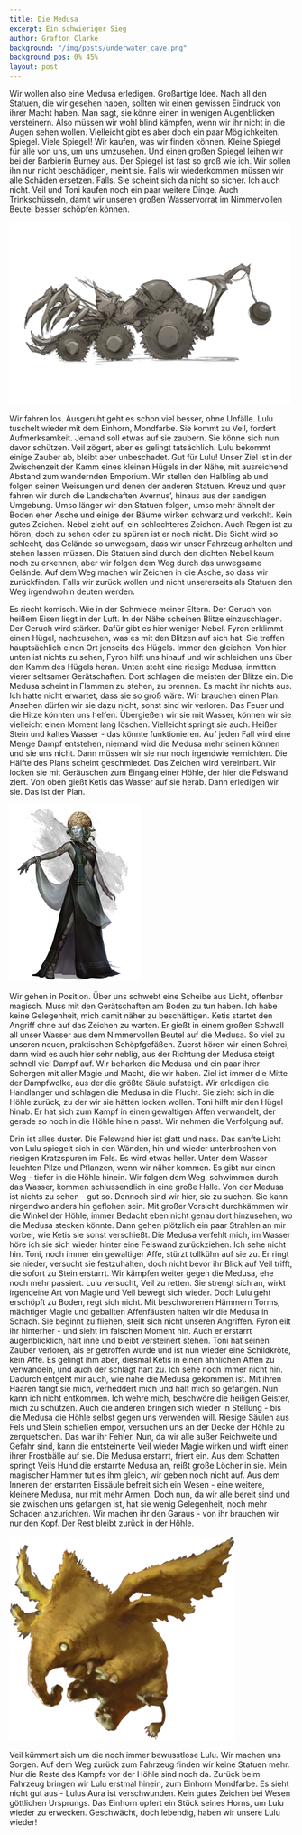```yaml
---
title: Die Medusa
excerpt: Ein schwieriger Sieg
author: Grafton Clarke
background: "/img/posts/underwater_cave.png"
background_pos: 0% 45%
layout: post
---
```


Wir wollen also eine Medusa erledigen. Großartige Idee. Nach all den Statuen,
die wir gesehen haben, sollten wir einen gewissen Eindruck von ihrer Macht
haben. Man sagt, sie könne einen in wenigen Augenblicken versteinern. Also
müssen wir wohl blind kämpfen, wenn wir ihr nicht in die Augen sehen wollen.
Vielleicht gibt es aber doch ein paar Möglichkeiten. Spiegel. Viele Spiegel!
Wir kaufen, was wir finden können. Kleine Spiegel für alle von uns, um uns
umzusehen. Und einen großen Spiegel leihen wir bei der Barbierin Burney aus.
Der Spiegel ist fast so groß wie ich. Wir sollen ihn nur nicht beschädigen,
meint sie. Falls wir wiederkommen müssen wir alle Schäden ersetzen. Falls. Sie
scheint sich da nicht so sicher. Ich auch nicht. Veil und Toni kaufen noch ein
paar weitere Dinge. Auch Trinkschüsseln, damit wir unseren großen Wasservorrat
im Nimmervollen Beutel besser schöpfen können.

![War machine](/img/posts/warmachine.png)

Wir fahren los. Ausgeruht geht es schon viel besser, ohne Unfälle. Lulu
tuschelt wieder mit dem Einhorn, Mondfarbe. Sie kommt zu Veil, fordert
Aufmerksamkeit. Jemand soll etwas auf sie zaubern. Sie könne sich nun davor
schützen. Veil zögert, aber es gelingt tatsächlich. Lulu bekommt einige Zauber
ab, bleibt aber unbeschadet. Gut für Lulu! Unser Ziel ist in der Zwischenzeit
der Kamm eines kleinen Hügels in der Nähe, mit ausreichend Abstand zum
wandernden Emporium. Wir stellen den Halbling ab und folgen seinen Weisungen
und denen der anderen Statuen. Kreuz und quer fahren wir durch die Landschaften
Avernus’, hinaus aus der sandigen Umgebung. Umso länger wir den Statuen folgen,
umso mehr ähnelt der Boden eher Asche und einige der Bäume wirken schwarz und
verkohlt. Kein gutes Zeichen. Nebel zieht auf, ein schlechteres Zeichen. Auch
Regen ist zu hören, doch zu sehen oder zu spüren ist er noch nicht. Die Sicht
wird so schlecht, das Gelände  so unwegsam, dass wir unser Fahrzeug anhalten
und stehen lassen müssen.  Die Statuen sind durch den dichten Nebel kaum noch
zu erkennen, aber wir folgen dem Weg durch das unwegsame Gelände. Auf dem Weg
machen wir Zeichen in die Asche, so dass wir zurückfinden. Falls wir zurück
wollen und nicht unsererseits als Statuen den Weg irgendwohin deuten werden.

Es riecht komisch. Wie in der Schmiede meiner Eltern. Der Geruch von heißem
Eisen liegt in der Luft. In der Nähe scheinen Blitze einzuschlagen. Der Geruch
wird stärker. Dafür gibt es hier weniger Nebel. Fyron erklimmt einen Hügel,
nachzusehen, was es mit den Blitzen auf sich hat. Sie treffen hauptsächlich
einen Ort jenseits des Hügels. Immer den gleichen. Von hier unten ist nichts zu
sehen, Fyron hilft uns hinauf und wir schleichen uns über den Kamm des Hügels
heran. Unten steht eine riesige Medusa, inmitten vierer seltsamer
Gerätschaften. Dort schlagen die meisten der Blitze ein. Die Medusa scheint in
Flammen zu stehen, zu brennen. Es macht ihr nichts aus. Ich hatte nicht
erwartet, dass sie so groß wäre. Wir brauchen einen Plan. Ansehen dürfen wir
sie dazu nicht, sonst sind wir verloren. Das Feuer und die Hitze könnten uns
helfen. Übergießen wir sie mit Wasser, können wir sie vielleicht einen Moment
lang löschen. Vielleicht springt sie auch. Heißer Stein und kaltes Wasser - das
könnte funktionieren. Auf jeden Fall wird eine Menge Dampf entstehen, niemand
wird die Medusa mehr seinen können und sie uns nicht. Dann müssen wir sie nur
noch irgendwie vernichten. Die Hälfte des Plans scheint geschmiedet. Das
Zeichen wird vereinbart. Wir locken sie mit Geräuschen zum Eingang einer Höhle,
der hier die Felswand ziert. Von oben gießt Ketis das Wasser auf sie herab.
Dann erledigen wir sie. Das ist der Plan.

![Medusa](/img/posts/medusa.png)

Wir gehen in Position. Über uns schwebt eine Scheibe aus Licht, offenbar
magisch. Muss mit den Gerätschaften am Boden zu tun haben. Ich habe keine
Gelegenheit, mich damit näher zu beschäftigen. Ketis startet den Angriff ohne
auf das Zeichen zu warten. Er gießt in einem großen Schwall all unser Wasser
aus dem Nimmervollen Beutel auf die Medusa. So viel zu unseren neuen,
praktischen Schöpfgefäßen. Zuerst hören wir einen Schrei, dann wird es auch
hier sehr neblig, aus der Richtung der Medusa steigt schnell viel Dampf auf.
Wir beharken die Medusa und ein paar ihrer Schergen mit aller Magie und Macht,
die wir haben. Ziel ist immer die Mitte der Dampfwolke, aus der die größte
Säule aufsteigt. Wir erledigen die Handlanger und schlagen die Medusa in die
Flucht. Sie zieht sich in die Höhle zurück, zu der wir sie hätten locken
wollen. Toni hilft mir den Hügel hinab. Er hat sich zum Kampf in einen
gewaltigen Affen verwandelt, der gerade so noch in die Höhle hinein passt. Wir
nehmen die Verfolgung auf.

Drin ist alles duster. Die Felswand hier ist glatt und nass. Das sanfte Licht
von Lulu spiegelt sich in den Wänden, hin und wieder unterbrochen von riesigen
Kratzspuren im Fels. Es wird etwas heller. Unter dem Wasser leuchten Pilze und
Pflanzen, wenn wir näher kommen. Es gibt nur einen Weg - tiefer in die Höhle
hinein. Wir folgen dem Weg, schwimmen durch das Wasser, kommen schlussendlich
in eine große Halle. Von der Medusa ist nichts zu sehen - gut so. Dennoch sind
wir hier, sie zu suchen. Sie kann nirgendwo anders hin geflohen sein. Mit
großer Vorsicht durchkämmen wir die Winkel der Höhle, immer Bedacht eben nicht
genau dort hinzusehen, wo die Medusa stecken könnte. Dann gehen plötzlich ein
paar Strahlen an mir vorbei, wie Ketis sie sonst verschießt. Die Medusa
verfehlt mich, im Wasser höre ich sie sich wieder hinter eine Felswand
zurückziehen. Ich sehe nicht hin. Toni, noch immer ein gewaltiger Affe, stürzt
tollkühn auf sie zu. Er ringt sie nieder, versucht sie festzuhalten, doch nicht
bevor ihr Blick auf Veil trifft, die sofort zu Stein erstarrt. Wir kämpfen
weiter gegen die Medusa, ehe noch mehr passiert. Lulu versucht, Veil zu retten.
Sie strengt sich an, wirkt irgendeine Art von Magie und Veil bewegt sich
wieder. Doch Lulu geht erschöpft zu Boden, regt sich nicht. Mit beschworenen
Hämmern Torms, mächtiger Magie und geballten Affenfäusten halten wir die Medusa
in Schach. Sie beginnt zu fliehen, stellt sich nicht unseren Angriffen. Fyron
eilt ihr hinterher - und sieht im falschen Moment hin. Auch er erstarrt
augenblicklich, hält inne und bleibt versteinert stehen. Toni hat seinen Zauber
verloren, als er getroffen wurde und ist nun wieder eine Schildkröte, kein
Affe. Es gelingt ihm aber, diesmal Ketis in einen ähnlichen Affen zu
verwandeln, und auch der schlägt hart zu. Ich sehe noch immer nicht hin.
Dadurch entgeht mir auch, wie nahe die Medusa gekommen ist. Mit ihren Haaren
fängt sie mich, verheddert mich und hält mich so gefangen. Nun kann ich nicht
entkommen. Ich wehre mich, beschwöre die heiligen Geister, mich zu schützen.
Auch die anderen bringen sich wieder in Stellung - bis die Medusa die Höhle
selbst gegen uns verwenden will. Riesige Säulen aus Fels und Stein schießen
empor, versuchen uns an der Decke der Höhle zu zerquetschen. Das war ihr
Fehler. Nun, da wir alle außer Reichweite und Gefahr sind, kann die
entsteinerte Veil wieder Magie wirken und wirft einen ihrer Frostbälle auf sie.
Die Medusa erstarrt, friert ein. Aus dem Schatten springt Veils Hund die
erstarrte Medusa an, reißt große Löcher in sie. Mein magischer Hammer tut es
ihm gleich, wir geben noch nicht auf. Aus dem Inneren der erstarrten Eissäule
befreit sich ein Wesen - eine weitere, kleinere Medusa, nur mit mehr Armen.
Doch nun, da wir alle bereit sind und sie zwischen uns gefangen ist, hat sie
wenig Gelegenheit, noch mehr Schaden anzurichten. Wir machen ihr den Garaus -
von ihr brauchen wir nur den Kopf. Der Rest bleibt zurück in der Höhle.

![Lulu](/img/posts/lulu.png)

Veil kümmert sich um die noch immer bewusstlose Lulu. Wir machen uns Sorgen.
Auf dem Weg zurück zum Fahrzeug finden wir keine Statuen mehr. Nur die Reste
des Kampfs vor der Höhle sind noch da. Zurück beim Fahrzeug bringen wir Lulu
erstmal hinein, zum Einhorn Mondfarbe. Es sieht nicht gut aus - Lulus Aura ist
verschwunden. Kein gutes Zeichen bei Wesen göttlichen Ursprungs. Das Einhorn
opfert ein Stück seines Horns, um Lulu wieder zu erwecken. Geschwächt, doch
lebendig, haben wir unsere Lulu wieder!
